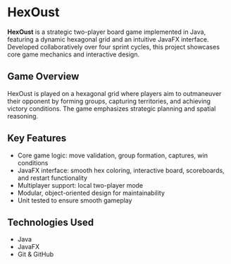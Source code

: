 # HexOust

**HexOust** is a strategic two-player board game implemented in Java, featuring a dynamic hexagonal grid and an intuitive JavaFX interface. Developed collaboratively over four sprint cycles, this project showcases core game mechanics and interactive design.

## Game Overview
HexOust is played on a hexagonal grid where players aim to outmaneuver their opponent by forming groups, capturing territories, and achieving victory conditions. The game emphasizes strategic planning and spatial reasoning.

## Key Features
- Core game logic: move validation, group formation, captures, win conditions
- JavaFX interface: smooth hex coloring, interactive board, scoreboards, and restart functionality
- Multiplayer support: local two-player mode
- Modular, object-oriented design for maintainability
- Unit tested to ensure smooth gameplay

## Technologies Used
- Java
- JavaFX
- Git & GitHub

